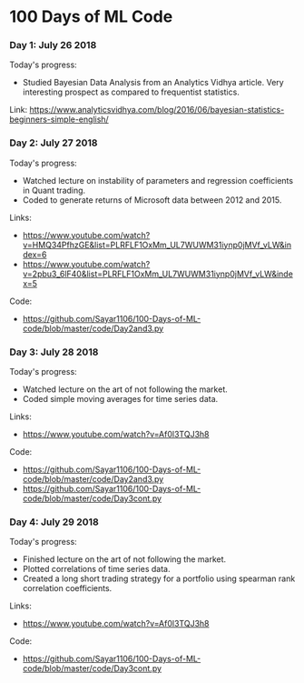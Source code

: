 # 100 Days of ML Code

### Day 1: July 26 2018

Today's progress:
  * Studied Bayesian Data Analysis from an Analytics Vidhya article. Very interesting prospect as compared to frequentist statistics.

Link: https://www.analyticsvidhya.com/blog/2016/06/bayesian-statistics-beginners-simple-english/

### Day 2: July 27 2018

Today's progress:
  * Watched lecture on instability of parameters and regression coefficients in Quant trading.
  * Coded to generate returns of Microsoft data between 2012 and 2015.

Links:
  * https://www.youtube.com/watch?v=HMQ34PfhzGE&list=PLRFLF1OxMm_UL7WUWM31iynp0jMVf_vLW&index=6
  * https://www.youtube.com/watch?v=2pbu3_6lF40&list=PLRFLF1OxMm_UL7WUWM31iynp0jMVf_vLW&index=5

Code:
  * https://github.com/Sayar1106/100-Days-of-ML-code/blob/master/code/Day2and3.py

  ### Day 3: July 28 2018

  Today's progress:
  * Watched lecture on the art of not following the market.
  * Coded simple moving averages for time series data.

  Links:
  * https://www.youtube.com/watch?v=Af0l3TQJ3h8

  Code:
  * https://github.com/Sayar1106/100-Days-of-ML-code/blob/master/code/Day2and3.py
  * https://github.com/Sayar1106/100-Days-of-ML-code/blob/master/code/Day3cont.py

  ### Day 4: July 29 2018

  Today's progress:
  * Finished lecture on the art of not following the market.
  * Plotted correlations of time series data.
  * Created a long short trading strategy for a portfolio using spearman rank correlation coefficients.

  Links:
  * https://www.youtube.com/watch?v=Af0l3TQJ3h8

  Code:
  * https://github.com/Sayar1106/100-Days-of-ML-code/blob/master/code/Day3cont.py
